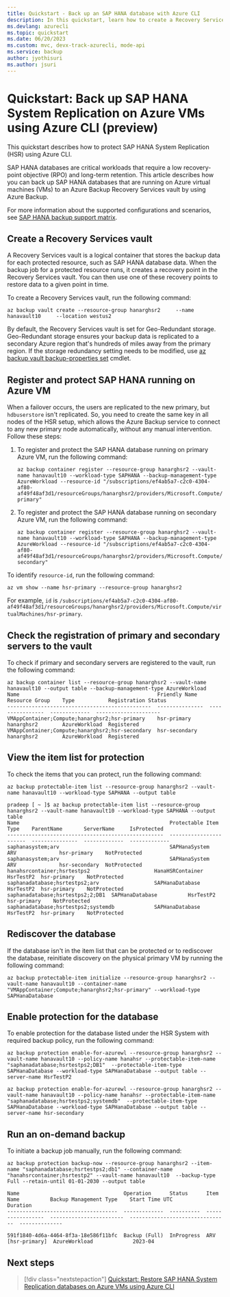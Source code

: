 ```yaml
---
title: Quickstart - Back up an SAP HANA database with Azure CLI
description: In this quickstart, learn how to create a Recovery Services vault, enable protection on an SAP HANA System Replication database, and create the initial recovery point with Azure CLI.
ms.devlang: azurecli
ms.topic: quickstart
ms.date: 06/20/2023
ms.custom: mvc, devx-track-azurecli, mode-api
ms.service: backup
author: jyothisuri
ms.author: jsuri
---
```


# Quickstart: Back up SAP HANA System Replication on Azure VMs using Azure CLI (preview)

This quickstart describes how to protect SAP HANA System Replication (HSR) using Azure CLI.

SAP HANA databases are critical workloads that require a low recovery-point objective (RPO) and long-term retention. This article describes how you can back up SAP HANA databases that are running on Azure virtual machines (VMs) to an Azure Backup Recovery Services vault by using Azure Backup.

For more information about the supported configurations and scenarios, see [SAP HANA backup support matrix](sap-hana-backup-support-matrix.md).

## Create a Recovery Services vault

A Recovery Services vault is a logical container that stores the backup data for each protected resource, such as SAP HANA database data. When the backup job for a protected resource runs, it creates a recovery point in the Recovery Services vault. You can then use one of these recovery points to restore data to a given point in time.

To create a Recovery Services vault, run the following command:

```azurecli-interactive
az backup vault create --resource-group hanarghsr2     --name hanavault10     --location westus2
```

By default, the Recovery Services vault is set for Geo-Redundant storage. Geo-Redundant storage ensures your backup data is replicated to a secondary Azure region that's hundreds of miles away from the primary region. If the storage redundancy setting needs to be modified, use [az backup vault backup-properties set](/cli/azure/backup/vault/backup-properties#az-backup-vault-backup-properties-set) cmdlet.

## Register and protect SAP HANA running on Azure VM

When a failover occurs, the users are replicated to the new primary, but `hdbuserstore` isn't replicated. So, you need to create the same key in all nodes of the HSR setup, which allows the Azure Backup service to connect to any new primary node automatically, without any manual intervention.
Follow these steps:

1. To register and protect the SAP HANA database running on primary Azure VM, run the following command:

    ```azurecli
    az backup container register --resource-group hanarghsr2 --vault-name hanavault10 --workload-type SAPHANA --backup-management-type AzureWorkload --resource-id "/subscriptions/ef4ab5a7-c2c0-4304-af80-af49f48af3d1/resourceGroups/hanarghsr2/providers/Microsoft.Compute/virtualMachines/hsr-primary"
    ```

1. To register and protect the SAP HANA database running on secondary Azure VM, run the following command:

    ```azurecli
    az backup container register --resource-group hanarghsr2 --vault-name hanavault10 --workload-type SAPHANA --backup-management-type AzureWorkload --resource-id "/subscriptions/ef4ab5a7-c2c0-4304-af80-af49f48af3d1/resourceGroups/hanarghsr2/providers/Microsoft.Compute/virtualMachines/hsr-secondary"
    ```

To identify `resource-id`, run the following command:

```azurecli
az vm show --name hsr-primary --resource-group hanarghsr2
```

For example, `id` is `/subscriptions/ef4ab5a7-c2c0-4304-af80-af49f48af3d1/resourceGroups/hanarghsr2/providers/Microsoft.Compute/virtualMachines/hsr-primary`.

## Check the registration of primary and secondary servers to the vault

To check if primary and secondary servers are registered to the  vault, run the following command:

```azurecli
az backup container list --resource-group hanarghsr2 --vault-name hanavault10 --output table --backup-management-type AzureWorkload 
Name                                             Friendly Name    Resource Group    Type           Registration Status
-----------------------------------------------  ---------------  ----------------  -------------  ---------------------
VMAppContainer;Compute;hanarghsr2;hsr-primary    hsr-primary      hanarghsr2        AzureWorkload  Registered
VMAppContainer;Compute;hanarghsr2;hsr-secondary  hsr-secondary    hanarghsr2        AzureWorkload  Registered
```

## View the item list for protection

To check the items that you can protect, run the following command:

```azurecli
az backup protectable-item list --resource-group hanarghsr2 --vault-name hanavault10 --workload-type SAPHANA --output table

pradeep [ ~ ]$ az backup protectable-item list --resource-group hanarghsr2 --vault-name hanavault10 --workload-type SAPHANA --output table
Name                                                 Protectable Item Type    ParentName       ServerName     IsProtected
---------------------------------------------------  -----------------------  ---------------  -------------  -------------
saphanasystem;arv                                    SAPHanaSystem            ARV              hsr-primary    NotProtected
saphanasystem;arv                                    SAPHanaSystem            ARV              hsr-secondary  NotProtected
hanahsrcontainer;hsrtestps2                     HanaHSRContainer         HsrTestP2  hsr-primary    NotProtected
saphanadatabase;hsrtestps2;arv                  SAPHanaDatabase          HsrTestP2  hsr-primary    NotProtected
saphanadatabase;hsrtestps2;2;DB1  SAPHanaDatabase          HsrTestP2  hsr-primary    NotProtected
saphanadatabase;hsrtestps2;systemdb             SAPHanaDatabase          HsrTestP2  hsr-primary    NotProtected
```

## Rediscover the database

If the database isn't in the item list that can be protected or to rediscover the database, reinitiate discovery on the physical primary VM by running the following command:

```azurecli
az backup protectable-item initialize --resource-group hanarghsr2 --vault-name hanavault10 --container-name "VMAppContainer;Compute;hanarghsr2;hsr-primary" --workload-type SAPHanaDatabase
```

## Enable protection for the database

To enable protection for the database listed under the HSR System with required backup policy, run the following command:

```azurecli
az backup protection enable-for-azurewl --resource-group hanarghsr2 --vault-name hanavault10 --policy-name hanahsr --protectable-item-name "saphanadatabase;hsrtestps2;DB1"  --protectable-item-type SAPHanaDatabase --workload-type SAPHanaDatabase --output table --server-name HsrTestP2

az backup protection enable-for-azurewl --resource-group hanarghsr2 --vault-name hanavault10 --policy-name hanahsr --protectable-item-name "saphanadatabase;hsrtestps2;systemdb"  --protectable-item-type SAPHanaDatabase --workload-type SAPHanaDatabase --output table --server-name hsr-secondary 
```

## Run an on-demand backup

To initiate a backup job manually, run the following command:

```azurecli
az backup protection backup-now --resource-group hanarghsr2 --item-name "saphanadatabase;hsrtestps2;db1" --container-name "hanahsrcontainer;hsrtestp2" --vault-name hanavault10  --backup-type Full --retain-until 01-01-2030 --output table  

Name                                  Operation      Status      Item Name          Backup Management Type    Start Time UTC                    Duration
------------------------------------  -------------  ----------  -----------------  ------------------------  --------------------------------  --------------

591f1840-4d6a-4464-8f3a-18e586f11bfc  Backup (Full)  InProgress  ARV [hsr-primary]  AzureWorkload             2023-04
```

## Next steps

> [!div class="nextstepaction"]
> [Quickstart: Restore SAP HANA System Replication databases on Azure VMs using Azure CLI](quick-restore-hana-cli.md)
